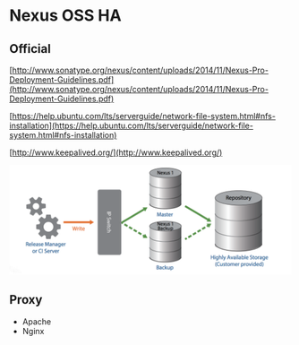 # Nexus OSS HA
  
## Official  
  
[http://www.sonatype.org/nexus/content/uploads/2014/11/Nexus-Pro-Deployment-Guidelines.pdf](http://www.sonatype.org/nexus/content/uploads/2014/11/Nexus-Pro-Deployment-Guidelines.pdf)  
  
[https://help.ubuntu.com/lts/serverguide/network-file-system.html#nfs-installation](https://help.ubuntu.com/lts/serverguide/network-file-system.html#nfs-installation)  
  
[http://www.keepalived.org/](http://www.keepalived.org/)  
  
  
<img src="nexus.png" /> 
  
  
## Proxy  
  
- Apache  
- Nginx  
  
